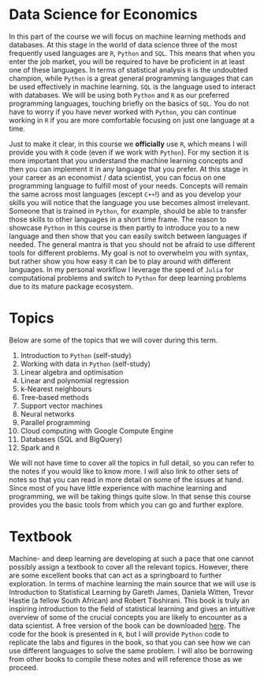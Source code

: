 
Data Science for Economics
==============================================

In this part of the course we will focus on machine learning methods and databases. At this stage in the world of data science three of the most frequently used languages are `R`, `Python` and `SQL`. This means that when you enter the job market, you will be required to have be proficient in at least one of these languages. In terms of statistical analysis `R` is the undoubted champion, while `Python` is a great general programming languages that can be used effectively in machine learning. `SQL` is the language used to interact with databases. We will be using both `Python` and `R` as our preferred programming languages, touching briefly on the basics of `SQL`. You do not have to worry if you have never worked with `Python`, you can continue working in `R` if you are more comfortable focusing on just one language at a time. 

Just to make it clear, in this course we **officially** use `R`, which means I will provide you with `R` code (even if we work with `Python`). For my section it is more important that you understand the machine learning concepts and then you can implement it in any language that you prefer. At this stage in your career as an economist / data scientist, you can focus on one programming language to fulfill most of your needs. Concepts will remain the same across most languages (except `C++`!) and as you develop your skills you will notice that the language you use becomes almost irrelevant. Someone that is trained in `Python`, for example, should be able to transfer those skills to other languages in a short time frame. The reason to showcase `Python` in this course is then partly to introduce you to a new language and then show that you can easily switch between languages if needed. The general mantra is that you should not be afraid to use different tools for different problems. My goal is not to overwhelm you with syntax, but rather show you how easy it can be to play around with different languages. In my personal workflow I leverage the speed of `Julia` for computational problems and switch to `Python` for deep learning problems due to its mature package ecosystem. 

# Topics

Below are some of the topics that we will cover during this term.

1. Introduction to `Python` (self-study)
2. Working with data in `Python` (self-study)
3. Linear algebra and optimisation
4. Linear and polynomial regression
5. k-Nearest neighbours
6. Tree-based methods
7. Support vector machines
8. Neural networks 
9. Parallel programming
10. Cloud computing with Google Compute Engine
11. Databases (SQL and BigQuery)
12. Spark and `R`

We will not have time to cover all the topics in full detail, so you can refer to the notes if you would like to know more. I will also link to other sets of notes so that you can read in more detail on some of the issues at hand. Since most of you have little experience with machine learning and programming, we will be taking things quite slow. In that sense this course provides you the basic tools from which you can go and further explore. 

# Textbook

Machine- and deep learning are developing at such a pace that one cannot possibly assign a textbook to cover all the relevant topics. However, there are some excellent books that can act as a springboard to further exploration. In terms of machine learning the main source that we will use is Introduction to Statistical Learning by Gareth James, Daniela Witten, Trevor Hastie (a fellow South African) and Robert Tibshirani. This book is truly an inspiring introduction to the field of statistical learning and gives an intuitive overview of some of the crucial concepts you are likely to encounter as a data scientist. A free version of the book can be downloaded [here](http://faculty.marshall.usc.edu/gareth-james/ISL/). The code for the book is presented in `R`, but I will provide `Python` code to replicate the labs and figures in the book, so that you can see how we can use different languages to solve the same problem. I will also be borrowing from other books to compile these notes and will reference those as we proceed. 